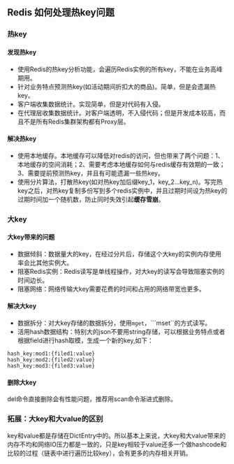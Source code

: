 ## Redis 如何处理热key问题
### 热key
#### 发现热key

- 使用Redis的热key分析功能，会遍历Redis实例的所有key，不能在业务高峰期用。
- 针对业务特点预测热key(如活动期间折扣大的商品)。简单，但是会遗漏热key。
- 客户端收集数据统计。实现简单，但是对代码有入侵。
- 在代理层收集数据统计。对客户端透明，不入侵代码；但是开发成本较高，而且不是所有Redis集群架构都有Proxy层。

#### 解决热key

- 使用本地缓存。本地缓存可以降低对redis的访问，但也带来了两个问题：1、本地缓存的空间消耗；2、需要考虑本地缓存如何与redis缓存有效期的一致；3、需要提前预测热key，并且有可能遗漏一些热key。
- 使用分片算法，打散热key(如对热key加后缀key\_1，key\_2...key_n)。写完热key之后，对热key复制多份写到多个redis实例中，并且过期时间设为热key的过期时间加一个随机数，防止同时失效引起**缓存雪崩**。

### 大key
#### 大key带来的问题

- 数据倾斜：数据量大的key，在经过分片后，存储这个大key的实例内存使用率会比其他实例大。
- 阻塞Redis实例：Redis读写是单线程操作，对大key的读写会导致阻塞实例的时间边长。
- 阻塞网络：网络传输大key需要花费的时间和占用的网络带宽也更多。

#### 解决大key

- 数据拆分：对大key存储的数据拆分，使用```mget```，```mset``的方式读写。
- 活用hash数据结构：特别大的json不要用string存储，可以根据业务特点或者根据field进行hash取模，生成一个新的key,如下：

```
hash_key:mod1:{filed1:value}
hash_key:mod2:{filed2:value}
hash_key:mod3:{filed3:value}
```

#### 删除大key
del命令直接删除会有性能问题，推荐用scan命令渐进式删除。

### 拓展：大key和大value的区别
key和value都是存储在DictEntry中的。所以基本上来说，大key和大value带来的内存不均和网络IO压力都是一致的，只是key相较于value还多一个做hashcode和比较的过程（链表中进行遍历比较key），会有更多的内存相关开销。